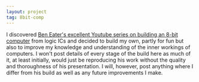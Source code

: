 ```yaml
---
layout: project
tag: 8bit-comp
---
```


I discovered [Ben Eater's excellent Youtube series on building an 8-bit computer](https://www.youtube.com/playlist?list=PLowKtXNTBypGqImE405J2565dvjafglHU) from logic ICs and decided to build my own, partly for fun but also to improve my knowledge and understanding of the inner workings of computers.  I won't post details of every stage of the build here as much of it, at least initially, would just be reproducing his work without the quality and thoroughness of his presentation.  I will, however, post anything where I differ from his build as well as any future improvements I make.
